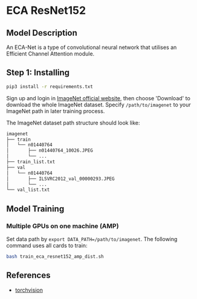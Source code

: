 # ECA ResNet152

## Model Description

An ECA-Net is a type of convolutional neural network that utilises an Efficient Channel Attention module.

## Step 1: Installing

```bash
pip3 install -r requirements.txt
```

Sign up and login in [ImageNet official website](https://www.image-net.org/index.php), then choose 'Download' to download the whole ImageNet dataset. Specify `/path/to/imagenet` to your ImageNet path in later training process.

The ImageNet dataset path structure should look like:

```bash
imagenet
├── train
│   └── n01440764
│       ├── n01440764_10026.JPEG
│       └── ...
├── train_list.txt
├── val
│   └── n01440764
│       ├── ILSVRC2012_val_00000293.JPEG
│       └── ...
└── val_list.txt
```

## Model Training

### Multiple GPUs on one machine (AMP)

Set data path by `export DATA_PATH=/path/to/imagenet`. The following command uses all cards to train:

```bash
bash train_eca_resnet152_amp_dist.sh
```

## References

- [torchvision](https://github.com/pytorch/vision/tree/main/references/classification)
